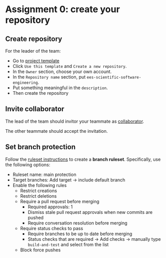 # Assignment 0: create your repository

## Create repository

For the leader of the team:

* Go to [project template](https://github.com/EES-TUe/ees-scientific-software-engineering)
* Click `Use this template` and `Create a new repository`.
* In the `Owner` section, choose your own account.
* In the `Repository name` section, put `ees-scientific-software-engineering`.
* Put something meaningful in the `description`.
* Then create the repository

## Invite collaborator

The lead of the team should invitor your teammate as [collaborator](https://docs.github.com/en/account-and-profile/setting-up-and-managing-your-personal-account-on-github/managing-access-to-your-personal-repositories/inviting-collaborators-to-a-personal-repository).

The other teammate should accept the invitation.

## Set branch protection

Follow the [ruleset instructions](https://docs.github.com/en/repositories/configuring-branches-and-merges-in-your-repository/managing-rulesets/creating-rulesets-for-a-repository#creating-a-branch-or-tag-ruleset) to create a **branch ruleset**.
Specifically, use the following options:

* Ruleset name: main protection
* Target branches: Add target -> include default branch
* Enable the following rules
  * Restrict creations
  * Restrict deletions
  * Require a pull request before merging
    * Required approvals: 1
    * Dismiss stale pull request approvals when new commits are pushed
    * Require conversation resolution before merging
  * Require status checks to pass
    * Require branches to be up to date before merging
    * Status checks that are required -> Add checks -> manually type `build-and-test` and select from the list
  * Block force pushes
